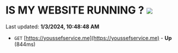 # IS MY WEBSITE RUNNING ? [![](https://img.shields.io/static/v1?label=Sponsor&message=%E2%9D%A4&logo=GitHub&color=%23fe8e86)](https://github.com/sponsors/<username>)

Last updated: **1/3/2024, 10:48:48 AM**

- `GET` [https://youssefservice.me](https://youssefservice.me) - **Up** (844ms)
